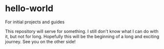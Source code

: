 # hello-world
For initial projects and guides

This repository will serve for something. I still don't know what I can do with it, but not for long.
Hopefully this will be the beginning of a long and exciting journey. 
See you on the other side!
